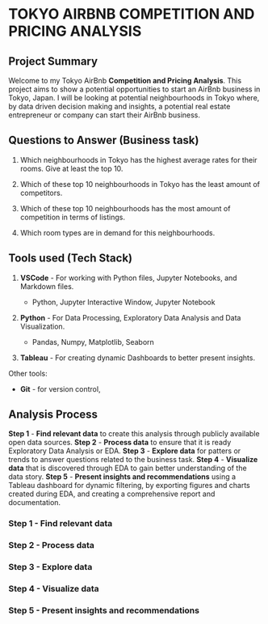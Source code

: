 # TOKYO AIRBNB COMPETITION AND PRICING ANALYSIS

## Project Summary

Welcome to my Tokyo AirBnb **Competition and Pricing Analysis**. This project aims to show a potential opportunities to start an AirBnb business in Tokyo, Japan. I will be looking at potential neighbourhoods in Tokyo where, by data driven decision making and insights, a potential real estate entrepreneur or company can start their AirBnb business.

## Questions to Answer (Business task)

1. Which neighbourhoods in Tokyo has the highest average rates for their rooms. Give at least the top 10.

2. Which of these top 10 neighbourhoods in Tokyo has the least amount of competitors.

3. Which of these top 10 neighbourhoods has the most amount of competition in terms of listings.

4. Which room types are in demand for this neighbourhoods.

## Tools used (Tech Stack)

1. **VSCode** - For working with Python files, Jupyter Notebooks, and Markdown files.

    - Python, Jupyter Interactive Window, Jupyter Notebook

2. **Python** - For Data Processing, Exploratory Data Analysis and Data Visualization.

    - Pandas, Numpy, Matplotlib, Seaborn

3. **Tableau** - For creating dynamic Dashboards to better present insights.

Other tools:

- **Git** - for version control,

## Analysis Process

**Step 1** - **Find relevant data** to create this analysis through publicly available open data sources.
**Step 2** - **Process data** to ensure that it is ready Exploratory Data Analysis or EDA.
**Step 3** - **Explore data** for patters or trends to answer questions related to the business task.
**Step 4** - **Visualize data** that is discovered through EDA to gain better understanding of the data story.
**Step 5** - **Present insights and recommendations** using a Tableau dashboard for dynamic filtering, by exporting figures and charts created during EDA, and creating a comprehensive report and documentation.

### Step 1 - Find relevant data

### Step 2 - Process data

### Step 3 - Explore data

### Step 4 - Visualize data

### Step 5 - Present insights and recommendations
